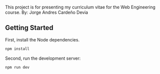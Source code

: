 This project is for presenting my curriculum vitae for the Web Engineering course.
By: Jorge Andres Cardeño Devia

## Getting Started
First, install the Node dependencies.
```bash
npm install
```

Second, run the development server:
```bash
npm run dev
```
